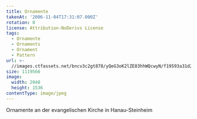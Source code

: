```yaml
---
title: Ornamente
takenAt: '2006-11-04T17:31:07.000Z'
rotation: 0
license: Attribution-NoDerivs License
tags:
  - Ornamente
  - Ornaments
  - Ornament
  - Pattern
url: >-
  //images.ctfassets.net/bncv3c2gt878/yQeG3oK2lZE83hhWQcwyN/f19593a31d20b80d3434fdf2e66e6c09/ornamente_4504408421_o
size: 1119566
image:
  width: 2048
  height: 1536
contentType: image/jpeg
---
```


Ornamente an der evangelischen Kirche in Hanau-Steinheim